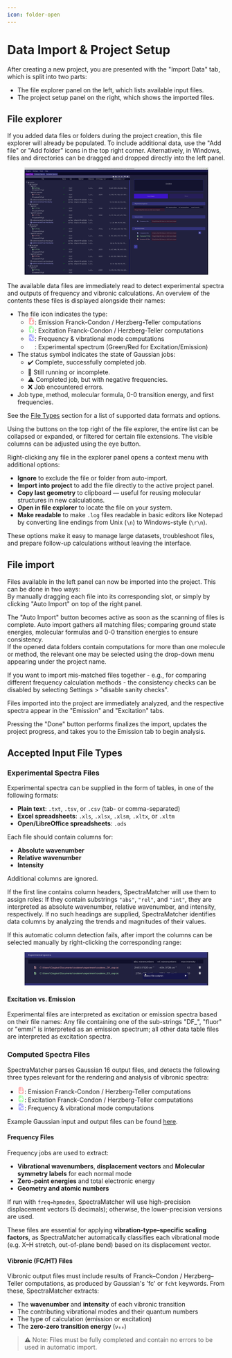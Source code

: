 ```yaml
---
icon: folder-open
---
```


# Data Import & Project Setup

After creating a new project, you are presented with the "Import Data" tab, which is split into two parts:
* The file explorer panel on the left, which lists available input files.
* The project setup panel on the right, which shows the imported files.

## File explorer

If you added data files or folders during the project creation, this file explorer will already be populated. To include additional data, use the "Add file" or "Add folder" icons in the top right corner. Alternatively, in Windows, files and directories can be dragged and dropped directly into the left panel.

<figure><img src=".gitbook/assets/Import_Data.png" alt=""><figcaption></figcaption></figure>

The available data files are immediately read to detect experimental spectra and outputs of frequency and vibronic calculations. An overview of the contents these files is displayed alongside their names:
* The file icon indicates the type:
  * ![Emission file icon](../resources/FC-down-2-16-red.png): Emission Franck-Condon / Herzberg-Teller computations
  * ![Excitation file icon](../resources/FC-up-2-16-green.png): Excitation Franck-Condon / Herzberg-Teller computations
  * ![Frequency file icon](../resources/file-freq-16-blue.png): Frequency & vibrational mode computations
  * ![Experiment file icon](../resources/laser-2-16.png): Experimental spectrum (Green/Red for Excitation/Emission)
* The status symbol indicates the state of Gaussian jobs:
  * ✔️ Complete, successfully completed job.
  * 🏃 Still running or incomplete.
  * ⚠️ Completed job, but with negative frequencies.
  * ❌ Job encountered errors.
* Job type, method, molecular formula, 0-0 transition energy, and first frequencies.

See the [File Types](#accepted-input-file-types) section for a list of supported data formats and options.

Using the buttons on the top right of the file explorer, the entire list can be collapsed or expanded, or filtered for certain file extensions. The visible columns can be adjusted using the eye button.

Right-clicking any file in the explorer panel opens a context menu with additional options:

- **Ignore** to exclude the file or folder from auto-import.
- **Import into project** to add the file directly to the active project panel.
- **Copy last geometry** to clipboard — useful for reusing molecular structures in new calculations.
- **Open in file explorer** to locate the file on your system.
- **Make readable** to make `.log` files readable in basic editors like Notepad by converting line endings from Unix (`\n`) to Windows-style (`\r\n`).

These options make it easy to manage large datasets, troubleshoot files, and prepare follow-up calculations without leaving the interface.

## File import

Files available in the left panel can now be imported into the project. This can be done in two ways:\
By manually dragging each file into its corresponding slot, or simply by clicking "Auto Import" on top of the right panel.

The "Auto Import" button becomes active as soon as the scanning of files is complete. Auto import gathers all matching files; comparing ground state energies, molecular formulas and 0-0 transition energies to ensure consistency.\
If the opened data folders contain computations for more than one molecule or method, the relevant one may be selected using the drop-down menu appearing under the project name.

If you want to import mis-matched files together - e.g., for comparing different frequency calculation methods - the consistency checks can be disabled by selecting Settings > "disable sanity checks".

Files imported into the project are immediately analyzed, and the respective spectra appear in the "Emission" and "Excitation" tabs.

Pressing the "Done" button performs finalizes the import, updates the project progress, and takes you to the Emission tab to begin analysis.

## Accepted Input File Types

### Experimental Spectra Files

Experimental spectra can be supplied in the form of tables, in one of the following formats:

- **Plain text**: `.txt`, `.tsv`, or `.csv` (tab- or comma-separated)
- **Excel spreadsheets**: `.xls`, `.xlsx`, `.xlsm`, `.xltx`, or `.xltm`
- **Open/LibreOffice spreadsheets**: `.ods`


Each file should contain columns for:
- **Absolute wavenumber**
- **Relative wavenumber**
- **Intensity**

Additional columns are ignored.

If the first line contains column headers, SpectraMatcher will use them to assign roles: If they contain substrings `"abs"`, `"rel"`, and `"int"`, they are interpreted as absolute wavenumber, relative wavenumber, and intensity, respectively.
If no such headings are supplied, SpectraMatcher identifies data columns by analyzing the trends and magnitudes of their values.

If this automatic column detection fails, after import the columns can be selected manually by right-clicking the corresponding range:

<figure><img src=".gitbook/assets/select_data_columns.gif" alt=""><figcaption></figcaption></figure>

#### Excitation vs. Emission

Experimental files are interpreted as excitation or emission spectra based on their file names: Any file containing one of the sub-strings "DF\_", "fluor" or "emmi" is interpreted as an emission spectrum; all other data table files are interpreted as excitation spectra.

### Computed Spectra Files

SpectraMatcher parses Gaussian 16 output files, and detects the following three types relevant for the rendering and analysis of vibronic spectra:

* ![Emission file icon](../resources/FC-down-2-16-red.png): Emission Franck-Condon / Herzberg-Teller computations
* ![Excitation file icon](../resources/FC-up-2-16-green.png): Excitation Franck-Condon / Herzberg-Teller computations
* ![Frequency file icon](../resources/file-freq-16-blue.png): Frequency & vibrational mode computations

Example Gaussian input and output files can be found [here](https://github.com/giogina/SpectraMatcher/tree/main/demo_ovalene).

#### Frequency Files

Frequency jobs are used to extract:
- **Vibrational wavenumbers**, **displacement vectors** and **Molecular symmetry labels** for each normal mode
- **Zero-point energies** and total electronic energy
- **Geometry and atomic numbers**

If run with `freq=hpmodes`, SpectraMatcher will use high-precision displacement vectors (5 decimals); otherwise, the lower-precision versions are used.

These files are essential for applying **vibration-type–specific scaling factors**, as SpectraMatcher automatically classifies each vibrational mode (e.g. X–H stretch, out-of-plane bend) based on its displacement vector.

#### Vibronic (FC/HT) Files

Vibronic output files must include results of Franck–Condon / Herzberg–Teller computations, as produced by Gaussian's 'fc' or `fcht` keywords. From these, SpectraMatcher extracts:
- The **wavenumber** and **intensity** of each vibronic transition
- The contributing vibrational modes and their quantum numbers
- The type of calculation (emission or excitation)
- The **zero-zero transition energy** (`ν₀₀`)

> ⚠️ Note: Files must be fully completed and contain no errors to be used in automatic import.
